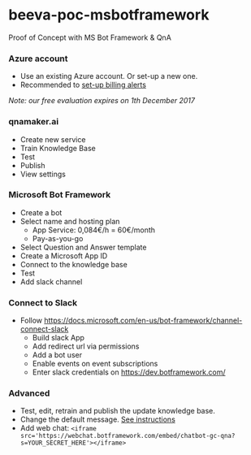 # beeva-poc-msbotframework
Proof of Concept with MS Bot Framework &amp; QnA

### Azure account

- Use an existing Azure account. Or set-up a new one.
- Recommended to [set-up billing alerts](https://docs.microsoft.com/en-us/azure/billing/billing-set-up-alerts)

*Note: our free evaluation expires on 1th December 2017*

### qnamaker.ai
- Create new service
- Train Knowledge Base
- Test
- Publish
- View settings

### Microsoft Bot Framework
- Create a bot
- Select name and hosting plan
  - App Service: 0,084€/h = 60€/month
  - Pay-as-you-go
- Select Question and Answer template
- Create a Microsoft App ID
- Connect to the knowledge base
- Test
- Add slack channel

### Connect to Slack
- Follow https://docs.microsoft.com/en-us/bot-framework/channel-connect-slack
  - Build slack App
  - Add redirect url via permissions
  - Add a bot user
  - Enable events on event subscriptions
  - Enter slack credentials on https://dev.botframework.com/

### Advanced
- Test, edit, retrain and publish the update knowledge base.
- Change the default message. [See instructions](https://docs.microsoft.com/es-es/bot-framework/azure-bot-service-template-question-answer)
- Add web chat: `<iframe src='https://webchat.botframework.com/embed/chatbot-gc-qna?s=YOUR_SECRET_HERE'></iframe>`
